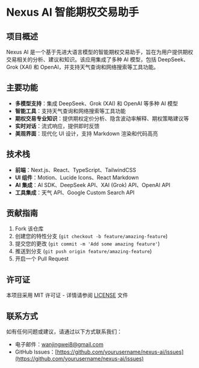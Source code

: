# Nexus AI 智能期权交易助手

## 项目概述

Nexus AI 是一个基于先进大语言模型的智能期权交易助手，旨在为用户提供期权交易相关的分析、建议和知识。该应用集成了多种 AI 模型，包括 DeepSeek、Grok (XAI) 和 OpenAI，并支持天气查询和网络搜索等工具功能。

## 主要功能

- **多模型支持**：集成 DeepSeek、Grok (XAI) 和 OpenAI 等多种 AI 模型
- **智能工具**：支持天气查询和网络搜索等工具功能
- **期权交易专业知识**：提供期权定价分析、隐含波动率解释、期权策略建议等
- **实时对话**：流式响应，提供即时反馈
- **美观界面**：现代化 UI 设计，支持 Markdown 渲染和代码高亮

## 技术栈

- **前端**：Next.js、React、TypeScript、TailwindCSS
- **UI 组件**：Motion、Lucide Icons、React Markdown
- **AI 集成**：AI SDK、DeepSeek API、XAI (Grok) API、OpenAI API
- **工具集成**：天气 API、Google Custom Search API


## 贡献指南

1. Fork 该仓库
2. 创建您的特性分支 (`git checkout -b feature/amazing-feature`)
3. 提交您的更改 (`git commit -m 'Add some amazing feature'`)
4. 推送到分支 (`git push origin feature/amazing-feature`)
5. 开启一个 Pull Request

## 许可证

本项目采用 MIT 许可证 - 详情请参阅 [LICENSE](LICENSE) 文件

## 联系方式

如有任何问题或建议，请通过以下方式联系我们：
- 电子邮件：wanjingwei8@gmail.com
- GitHub Issues：[https://github.com/yourusername/nexus-ai/issues](https://github.com/yourusername/nexus-ai/issues)
